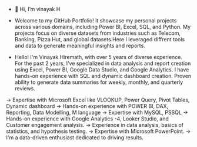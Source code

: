 - 👋 Hi, I’m vinayak H

- Welcome to my GitHub Portfolio! it showcase my personal projects across various domains, including Power BI, Excel, SQL, and Python. My projects focus on diverse datasets from industries such as Telecom, Banking, Pizza Hut, and global datasets.Here I leveraged diffrent tools and data to generate meaningful insights and reports.

- Hello! I'm Vinayak Hiremath, with over 5 years of diverse experience. For the past 2 years, I've specialized in data analysis and report creation using Excel, Power BI, Google Data Studio, and Google Analytics. I have hands-on experience with SQL and dynamic dashboard creation. Proven ability to generate data summaries for weekly, monthly, and quarterly reviews.

-> Expertise with Microsoft Excel like VLOOKUP, Power Query, Pivot Tables, Dynamic dashboard
-> Hands-on experience with POWER BI, DAX, Reporting, Data Modelling, M language
-> Expertise with MySQL, PSSQL
-> Hands-on experience with Google Analytics -4, Looker Studio, and Customer engagement analysis.
-> Experience in data analysis, basics of statistics, and hypothesis testing.
-> Expertise with Microsoft PowerPoint.
-> I'm a data-driven enthusiast dedicated to driving results.
  
  
